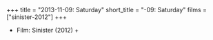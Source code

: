 +++
title = "2013-11-09: Saturday"
short_title = "-09: Saturday"
films = ["sinister-2012"]
+++


* Film: Sinister (2012) +
